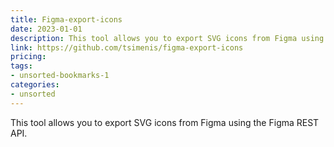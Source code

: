 ```yaml
---
title: Figma-export-icons
date: 2023-01-01
description: This tool allows you to export SVG icons from Figma using the Figma REST API.
link: https://github.com/tsimenis/figma-export-icons
pricing: 
tags: 
- unsorted-bookmarks-1 
categories: 
- unsorted 
---
```


This tool allows you to export SVG icons from Figma using the Figma REST API.